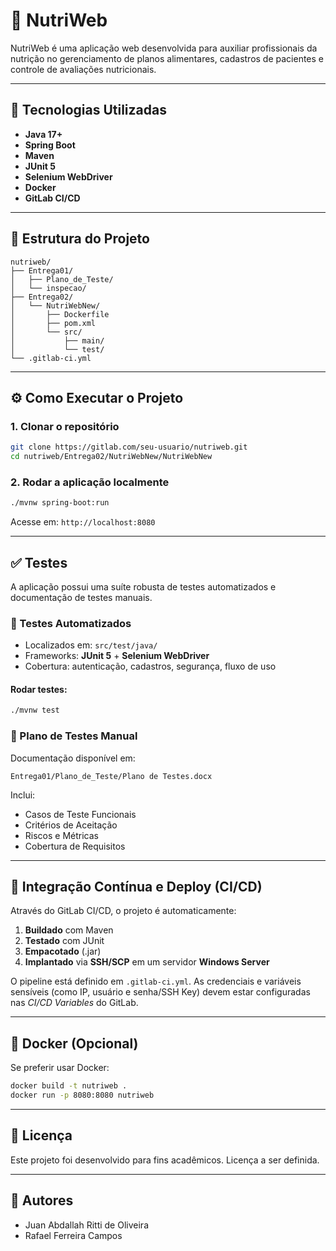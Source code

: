 
# 🥗 NutriWeb

NutriWeb é uma aplicação web desenvolvida para auxiliar profissionais da nutrição no gerenciamento de planos alimentares, cadastros de pacientes e controle de avaliações nutricionais.

---

## 🚀 Tecnologias Utilizadas

- **Java 17+**
- **Spring Boot**
- **Maven**
- **JUnit 5**
- **Selenium WebDriver**
- **Docker**
- **GitLab CI/CD**

---

## 📁 Estrutura do Projeto

```
nutriweb/
├── Entrega01/
│   ├── Plano_de_Teste/
│   └── inspecao/
├── Entrega02/
│   └── NutriWebNew/
│       ├── Dockerfile
│       ├── pom.xml
│       └── src/
│           ├── main/
│           └── test/
└── .gitlab-ci.yml
```

---

## ⚙️ Como Executar o Projeto

### 1. Clonar o repositório

```bash
git clone https://gitlab.com/seu-usuario/nutriweb.git
cd nutriweb/Entrega02/NutriWebNew/NutriWebNew
```

### 2. Rodar a aplicação localmente

```bash
./mvnw spring-boot:run
```

Acesse em: `http://localhost:8080`

---

## ✅ Testes

A aplicação possui uma suíte robusta de testes automatizados e documentação de testes manuais.

### 🧪 Testes Automatizados

- Localizados em: `src/test/java/`
- Frameworks: **JUnit 5** + **Selenium WebDriver**
- Cobertura: autenticação, cadastros, segurança, fluxo de uso

#### Rodar testes:

```bash
./mvnw test
```

### 📝 Plano de Testes Manual

Documentação disponível em:

```
Entrega01/Plano_de_Teste/Plano de Testes.docx
```

Inclui:

- Casos de Teste Funcionais
- Critérios de Aceitação
- Riscos e Métricas
- Cobertura de Requisitos

---

## 🤖 Integração Contínua e Deploy (CI/CD)

Através do GitLab CI/CD, o projeto é automaticamente:

1. **Buildado** com Maven
2. **Testado** com JUnit
3. **Empacotado** (.jar)
4. **Implantado** via **SSH/SCP** em um servidor **Windows Server**

O pipeline está definido em `.gitlab-ci.yml`. As credenciais e variáveis sensíveis (como IP, usuário e senha/SSH Key) devem estar configuradas nas *CI/CD Variables* do GitLab.

---

## 🐳 Docker (Opcional)

Se preferir usar Docker:

```bash
docker build -t nutriweb .
docker run -p 8080:8080 nutriweb
```

---

## 📄 Licença

Este projeto foi desenvolvido para fins acadêmicos. Licença a ser definida.

---

## 👥 Autores

- Juan Abdallah Ritti de Oliveira
- Rafael Ferreira Campos

